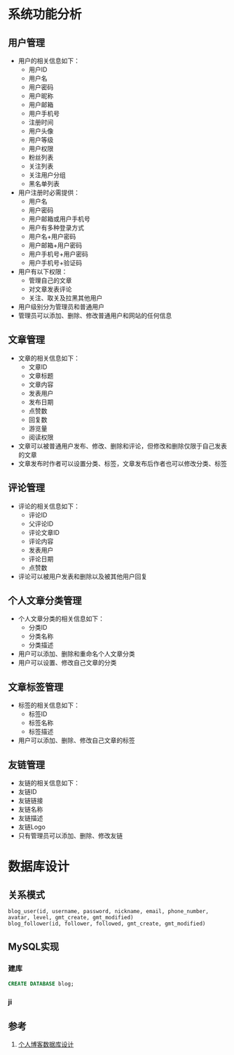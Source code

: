 # 系统功能分析
## 用户管理
- 用户的相关信息如下：
	- 用户ID
	- 用户名
	- 用户密码
	- 用户昵称
	- 用户邮箱
	- 用户手机号
	- 注册时间
	- 用户头像
	- 用户等级
	- 用户权限
	- 粉丝列表
	- 关注列表
	- 关注用户分组
	- 黑名单列表
- 用户注册时必需提供：
	- 用户名
	- 用户密码
	- 用户邮箱或用户手机号
	- 用户有多种登录方式
	- 用户名+用户密码
	- 用户邮箱+用户密码
	- 用户手机号+用户密码
	- 用户手机号+验证码
- 用户有以下权限：
	- 管理自己的文章
	- 对文章发表评论
	- 关注、取关及拉黑其他用户
- 用户级别分为管理员和普通用户
- 管理员可以添加、删除、修改普通用户和网站的任何信息
## 文章管理
- 文章的相关信息如下：
	- 文章ID
	- 文章标题
	- 文章内容
	- 发表用户
	- 发布日期
	- 点赞数
	- 回复数
	- 游览量
	- 阅读权限
- 文章可以被普通用户发布、修改、删除和评论，但修改和删除仅限于自己发表的文章
- 文章发布时作者可以设置分类、标签，文章发布后作者也可以修改分类、标签
## 评论管理
- 评论的相关信息如下：
	- 评论ID
	- 父评论ID
	- 评论文章ID
	- 评论内容
	- 发表用户
	- 评论日期
	- 点赞数
- 评论可以被用户发表和删除以及被其他用户回复 
## 个人文章分类管理
- 个人文章分类的相关信息如下：
	- 分类ID
	- 分类名称
	- 分类描述
- 用户可以添加、删除和重命名个人文章分类
- 用户可以设置、修改自己文章的分类
## 文章标签管理
- 标签的相关信息如下：
	- 标签ID
	- 标签名称
	- 标签描述
- 用户可以添加、删除、修改自己文章的标签
## 友链管理
- 友链的相关信息如下：
- 友链ID
- 友链链接
- 友链名称
- 友链描述
- 友链Logo
- 只有管理员可以添加、删除、修改友链
# 数据库设计
## 关系模式
```
blog_user(id, username, password, nickname, email, phone_number, avatar, level, gmt_create, gmt_modified)
blog_follower(id, follower, followed, gmt_create, gmt_modified)
```
## MySQL实现
### 建库
```sql
CREATE DATABASE blog;
```
### ji
## 参考
1. [个人博客数据库设计](https://zhangjia.io/852.html)

<!--stackedit_data:
eyJoaXN0b3J5IjpbMjE0NTgwODkyMywtMTQ3NTkzMjQxMSwtMj
AwOTcyOTcyMyw1OTU2OTIyNzEsLTIwOTM2OTUzMTMsMzA3NzEx
ODY0LDI1NTcxOTY3OCw1ODQxNTkzMzQsLTExOTI0ODAwMzUsMj
AxNDU0Mzg2LDE3ODI4Mzc2OTIsLTc4ODk1NTc2NSw0MTYxMzQ4
MjUsLTI0MTIwNjE2Nyw5MDMzNzc3NTUsOTEzMjUzMjk1LC02NT
ExMzY0NjcsNjcwNjE3NTQ5LDEyMjQ4NTA1NTUsMTYyMzcyNjI5
N119
-->